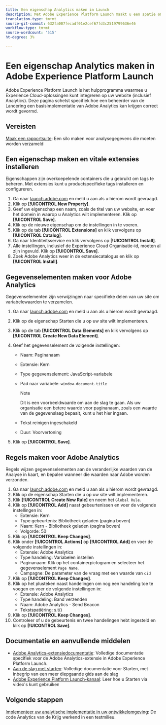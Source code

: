```yaml
---
title: Een eigenschap Analytics maken in Launch
description: Met Adobe Experience Platform Launch maakt u een spatie om aan te passen hoe gegevens worden verzameld.
translation-type: tm+mt
source-git-commit: 632fa007fecadf01e2cef67fd3c2519799636e46
workflow-type: tm+mt
source-wordcount: '515'
ht-degree: 3%

---
```



# Een eigenschap Analytics maken in Adobe Experience Platform Launch

Adobe Experience Platform Launch is het hulpprogramma waarmee u Experience Cloud-oplossingen kunt integreren op uw website (inclusief Analytics). Deze pagina schetst specifiek hoe een beheerder van de Lancering een basisimplementatie van Adobe Analytics kan krijgen correct wordt gevormd.

## Vereisten

[Maak een rapportsuite](/help/admin/c-manage-report-suites/c-new-report-suite/t-create-a-report-suite.md): Een silo maken voor analysegegevens die moeten worden verzameld

## Een eigenschap maken en vitale extensies installeren

Eigenschappen zijn overkoepelende containers die u gebruikt om tags te beheren. Met extensies kunt u productspecifieke tags installeren en configureren.

1. Ga naar [launch.adobe.com](https://launch.adobe.com) en meld u aan als u hierom wordt gevraagd.
1. Klik op **[!UICONTROL New Property]**.
1. Geef uw eigenschap een naam, zoals de titel van uw website, en voer het domein in waarop u Analytics wilt implementeren. Klik op **[!UICONTROL Save]**.
1. Klik op de nieuwe eigenschap om de instellingen in te voeren.
1. Klik op de tab **[!UICONTROL Extensions]** en klik vervolgens op **[!UICONTROL Catalog]**.
1. Ga naar Identiteitsservice en klik vervolgens op **[!UICONTROL Install]**.
1. Alle instellingen, inclusief de Experience Cloud Organisatie-id, moeten al zijn ingevuld. Klik op **[!UICONTROL Save]**.
1. Zoek Adobe Analytics weer in de extensiecatalogus en klik op **[!UICONTROL Install]**.

## Gegevenselementen maken voor Adobe Analytics

Gegevenselementen zijn verwijzingen naar specifieke delen van uw site om variabelewaarden te verzamelen.

1. Ga naar [launch.adobe.com](https://launch.adobe.com) en meld u aan als u hierom wordt gevraagd.
1. Klik op de eigenschap Starten die u op uw site wilt implementeren.
1. Klik op de tab **[!UICONTROL Data Elements]** en klik vervolgens op **[!UICONTROL Create New Data Element]**.
1. Geef het gegevenselement de volgende instellingen:

   * Naam: Paginanaam
   * Extensie: Kern
   * Type gegevenselement: JavaScript-variabele
   * Pad naar variabele: `window.document.title`

      >[!NOTE]
      >
      >Dit is een voorbeeldwaarde om aan de slag te gaan. Als uw organisatie een betere waarde voor paginanaam, zoals een waarde van de gegevenslaag bepaalt, kunt u het hier ingaan.
   * Tekst reinigen ingeschakeld
   * Duur: Voorvertoning
1. Klik op **[!UICONTROL Save]**.

## Regels maken voor Adobe Analytics

Regels wijzen gegevenselementen aan de veranderlijke waarden van de Analyse in kaart, en bepalen wanneer die waarden naar Adobe worden verzonden.

1. Ga naar [launch.adobe.com](https://launch.adobe.com) en meld u aan als u hierom wordt gevraagd.
1. Klik op de eigenschap Starten die u op uw site wilt implementeren.
1. Klik **[!UICONTROL Create New Rule]** en noem het `Global Rule`.
1. Klik op **[!UICONTROL Add]** naast gebeurtenissen en voer de volgende instellingen in:
   * Extensie: Kern
   * Type gebeurtenis: Bibliotheek geladen (pagina boven)
   * Naam: Kern - Bibliotheek geladen (pagina boven)
   * Volgorde: 50
1. Klik op **[!UICONTROL Keep Changes]**.
1. Klik onder **[!UICONTROL Actions]** op **[!UICONTROL Add]** en voer de volgende instellingen in:
   * Extensie: Adobe Analytics
   * Type handeling: Variabelen instellen
   * Paginanaam: Klik op het containerpictogram en selecteer het gegevenselement `Page Name`.
   * Campagne: De parameter van de vraag met een waarde van `cid`
1. Klik op **[!UICONTROL Keep Changes]**.
1. Klik op het plusteken naast handelingen om nog een handeling toe te voegen en voer de volgende instellingen in:
   * Extensie: Adobe Analytics
   * Type handeling: Band verzenden
   * Naam: Adobe Analytics - Send Beacon
   * Tekstspatiëring: s.t()
1. Klik op **[!UICONTROL Keep Changes]**.
1. Controleer of u de gebeurtenis en twee handelingen hebt ingesteld en klik op **[!UICONTROL Save]**.

## Documentatie en aanvullende middelen

* [Adobe Analytics-extensiedocumentatie](https://docs.adobelaunch.com/extension-reference/web/adobe-analytics-extension): Volledige documentatie specifiek voor de Adobe Analytics-extensie in Adobe Experience Platform Launch.
* [Aan de slag met starten](https://docs.adobelaunch.com/getting-started): Volledige documentatie voor Starten, met inbegrip van een meer diepgaande gids aan de slag
* [Adobe Experience Platform Launch-kanaal](https://experienceleague.adobe.com/?tag=Launch#recommended/solutions/experience-platform): Leer hoe u Starten via video&#39;s kunt gebruiken

## Volgende stappen

[Implementeer uw analytische implementatie in uw ontwikkelomgeving](deploy-dev.md): De code Analytics van de Krijg werkend in een testmilieu.
